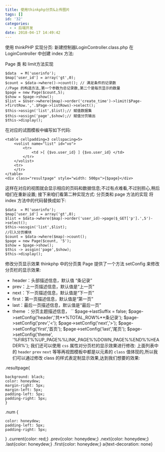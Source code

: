 ```yaml
---
title: 使用thinkphp分页&上传图片
tags: []
id: '32'
categories:
  - - 后端开发
date: 2018-04-17 14:49:42
---
```


使用 thinkPHP 实现分页: 新建控制器LoginController.class.php 在 LoginController 中创建 index 方法:
<!-- more -->
Page 类 和 limit方法实现

```
$data  = M('userinfo');
$map['user_id'] = array('gt',0);
$count = $data->where()->count(); // 满足条件的记录数
//Page 的构造方法,第一个参数为总记录数,第二个是每页显示的数量
$page = new Page($count,5);
$show = $page->show();
$list = $User->where($map)->order('create_time')->limit($Page->firstRow.','.$Page->listRows)->select();
$this->assign('list',$list);// 赋值数据集
$this->assign('page',$show);// 赋值分页输出
$this->display();
```

在对应的试图模板中编写如下代码:

```
<table cellpadding=3 cellspacing=5>
    <volist name="list" id="vo">
        <tr>
            <td >[ {$vo.user_id} ] {$vo.user_id} </td>
        </tr>
    </volist>
    <tr>
    </tr>
</table>
<div class="resultpage" style="width: 500px">{$page}</div>
```

这样在对应的视图就会显示相应的页码和数据信息;不过有点难看,不过别担心,稍后咱们在重新设置; 接下来咱们看第二种实现方式: 分页类和 page 方法的实现 将 index 方法中的代码替换成如下:

```
$data  = M('userinfo');
$map['user_id'] = array('gt',0);
$list = $data->where($map)->order('user_id)->page($_GET['p'].',5')->select();
$this->assgin('list',$list);
//引入分页模块
$count = $data->where($map)->count();
$page = new Page($count, '5');
$show = $page->show();
$this -> assgin('page',$show);
$this->display();
```

修改分页显示效果 thinkphp 中的分页类 Page 提供了一个方法 setConfig 来修改分页栏的显示效果:

*   header：头部描述信息，默认值 “条记录”
*   prev：上一页描述信息，默认值是“上一页”
*   next：下一页描述信息，默认值是“下一页”
*   first：第一页描述信息，默认值是“第一页”
*   last：最后一页描述信息，默认值是“最后一页”
*   theme ：分页主题描述信息， \`\` $page->lastSuffix = false; $page->setConfig('header','共**%TOTAL\_ROW%**条记录'); $page->setConfig('prev','<'); $page->setConfig('next','>'); $page->setConfig('first','首页'); $page->setConfig('last','尾页'); $page->setConfig('theme', '%FIRST%%UP\_PAGE%%LINK\_PAGE%%DOWN\_PAGE%%END%%HEADER%'); 我们还可以使用 `css` 属性对分页栏的显示效果进行修改: 上面列表中的 `header` `prev` `next` 等等再视图模板中都是以元素的 `class` 值体现的,所以我们可以通过修改 class 的样式表定制显示效果,达到我们想要的效果:
    

.resultpage{

```
background: black;
color: honeydew;
margin-right: 5px;
margin-left: 5px;
padding-left: 5px;
padding-right: 5px;
}
```

.num {

```
color: honeydew;
padding-left: 5px;
padding-right: 5px;
```

} .current{color: red;} .prev{color: honeydew;} .next{color: honeydew;} .last{color: honeydew;} .first{color: honeydew;} a{text-decoration: none}